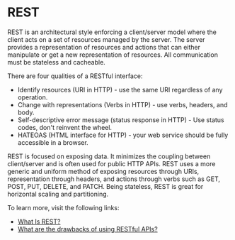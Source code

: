 # REST

REST is an architectural style enforcing a client/server model where the client acts on a set of resources managed by the server. The server provides a representation of resources and actions that can either manipulate or get a new representation of resources. All communication must be stateless and cacheable.

There are four qualities of a RESTful interface:

- Identify resources (URI in HTTP) - use the same URI regardless of any operation.
- Change with representations (Verbs in HTTP) - use verbs, headers, and body.
- Self-descriptive error message (status response in HTTP) - Use status codes, don't reinvent the wheel.
- HATEOAS (HTML interface for HTTP) - your web service should be fully accessible in a browser.

REST is focused on exposing data. It minimizes the coupling between client/server and is often used for public HTTP APIs. REST uses a more generic and uniform method of exposing resources through URIs, representation through headers, and actions through verbs such as GET, POST, PUT, DELETE, and PATCH. Being stateless, REST is great for horizontal scaling and partitioning.

To learn more, visit the following links:

- [What Is REST?](https://github.com/donnemartin/system-design-primer#REST)
- [What are the drawbacks of using RESTful APIs?](https://www.quora.com/What-are-the-drawbacks-of-using-RESTful-APIs)
